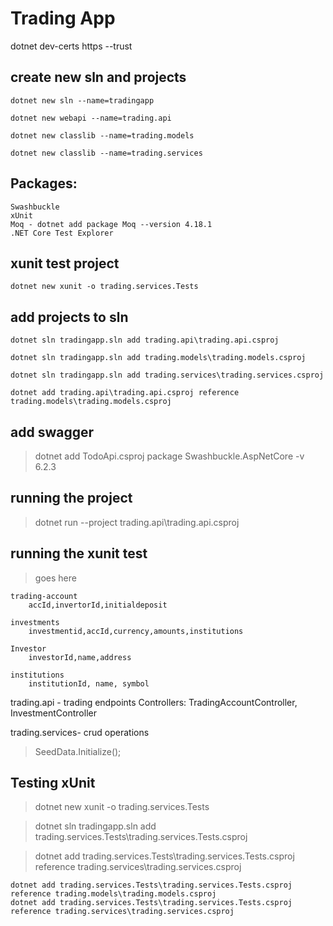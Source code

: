 # Trading App
dotnet dev-certs https --trust

## create new sln and projects

`dotnet new sln --name=tradingapp`

`dotnet new webapi --name=trading.api`

`dotnet new classlib --name=trading.models`

`dotnet new classlib --name=trading.services`

## Packages:
	Swashbuckle
	xUnit
	Moq - dotnet add package Moq --version 4.18.1
	.NET Core Test Explorer

## xunit test project

`dotnet new xunit -o trading.services.Tests`


## add projects to sln

`dotnet sln tradingapp.sln add trading.api\trading.api.csproj`

`dotnet sln tradingapp.sln add trading.models\trading.models.csproj`

`dotnet sln tradingapp.sln add trading.services\trading.services.csproj`

`dotnet add trading.api\trading.api.csproj reference trading.models\trading.models.csproj`

## add swagger

> dotnet add TodoApi.csproj package Swashbuckle.AspNetCore -v 6.2.3

## running the project
> dotnet run --project trading.api\trading.api.csproj

## running the xunit test
> goes here

```
trading-account
	accId,invertorId,initialdeposit
	
investments
	investmentid,accId,currency,amounts,institutions
	
Investor
	investorId,name,address
	
institutions
	institutionId, name, symbol
```
trading.api - trading endpoints
	Controllers: TradingAccountController, InvestmentController

trading.services- crud operations


> SeedData.Initialize();

## Testing xUnit
	
> dotnet new xunit -o trading.services.Tests

> dotnet sln tradingapp.sln add trading.services.Tests\trading.services.Tests.csproj

> dotnet add trading.services.Tests\trading.services.Tests.csproj reference trading.services\trading.services.csproj
```
dotnet add trading.services.Tests\trading.services.Tests.csproj reference trading.models\trading.models.csproj
dotnet add trading.services.Tests\trading.services.Tests.csproj reference trading.services\trading.services.csproj

```